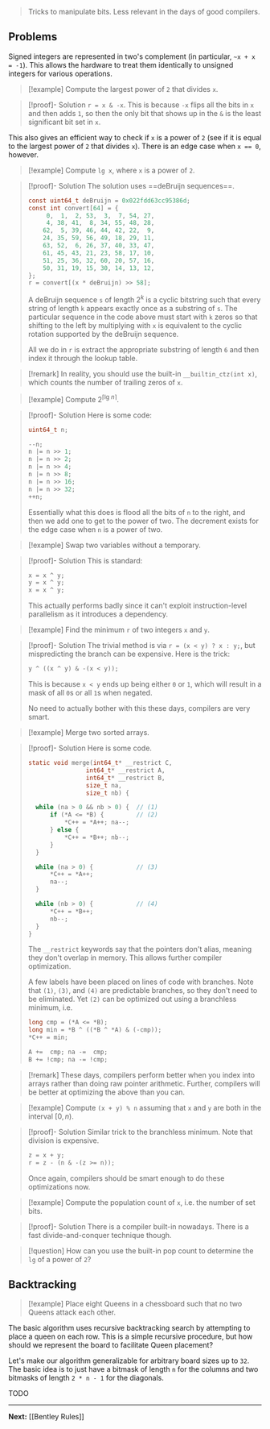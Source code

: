 > Tricks to manipulate bits. Less relevant in the days of good compilers.
## Problems

Signed integers are represented in two's complement (in particular, `~x + x = -1`). This allows the hardware to treat them identically to unsigned integers for various operations.

> [!example] 
> Compute the largest power of `2` that divides `x`.

> [!proof]- Solution
>  `r = x & -x`. This is because `-x` flips all the bits in `x` and then adds `1`, so then the only bit that shows up in the `&` is the least significant bit set in `x`.

This also gives an efficient way to check if `x` is a power of `2` (see if it is equal to the largest power of `2` that divides `x`). There is an edge case when `x == 0`, however.

> [!example]
> Compute `lg x`, where `x` is a power of `2`.

> [!proof]- Solution
> The solution uses ==deBruijn sequences==.
> 
> ```c
> const uint64_t deBruijn = 0x022fdd63cc95386d;
> const int convert[64] = {
>      0,  1,  2, 53,  3,  7, 54, 27,
>      4, 38, 41,  8, 34, 55, 48, 28,
>     62,  5, 39, 46, 44, 42, 22,  9,
>     24, 35, 59, 56, 49, 18, 29, 11,
>     63, 52,  6, 26, 37, 40, 33, 47,
>     61, 45, 43, 21, 23, 58, 17, 10,
>     51, 25, 36, 32, 60, 20, 57, 16,
>     50, 31, 19, 15, 30, 14, 13, 12,
> };
> r = convert[(x * deBruijn) >> 58]; 
> ```
> 
> A deBruijn sequence `s` of length $2^{k}$ is a cyclic bitstring such that every string of length `k` appears exactly once as a substring of `s`. The particular sequence in the code above must start with `k` zeros so that shifting to the left by multiplying with `x` is equivalent to the cyclic rotation supported by the deBruijn sequence.
> 
> All we do in `r` is extract the appropriate substring of length `6` and then index it through the lookup table.

> [!remark]
> In reality, you should use the built-in `__builtin_ctz(int x)`, which counts the number of trailing zeros of `x`.

> [!example]
> Compute $2^{\lceil \text{lg } n \rceil}$.

> [!proof]- Solution
> Here is some code:
> 
> ```c
> uint64_t n;
> 
> --n;
> n |= n >> 1;
> n |= n >> 2;
> n |= n >> 4;
> n |= n >> 8;
> n |= n >> 16;
> n |= n >> 32;
> ++n;
> ```
> 
> Essentially what this does is flood all the bits of `n` to the right, and then we add one to 
> get to the power of two. The decrement exists for the edge case when `n` is a power of two.

> [!example]
> Swap two variables without a temporary.

> [!proof]- Solution
> This is standard:
> 
> ```c
> x = x ^ y;
> y = x ^ y;
> x = x ^ y;
> ```
> 
> This actually performs badly since it can't exploit instruction-level parallelism as it introduces a dependency.

> [!example]
> Find the minimum `r` of two integers `x` and `y`.

> [!proof]- Solution
> The trivial method is via `r = (x < y) ? x : y;`, but mispredicting the branch can be expensive. Here is the trick:
> 
> ```c
> y ^ ((x ^ y) & -(x < y));
> ```
> 
> This is because `x < y` ends up being either `0` or `1`, which will result in a mask of all `0`s or all `1`s when negated. 
> 
> No need to actually bother with this these days, compilers are very smart.

> [!example]
> Merge two sorted arrays.

> [!proof]- Solution
> Here is some code.
> 
> ```c
> static void merge(int64_t* __restrict C,
> 				  int64_t* __restrict A,
> 				  int64_t* __restrict B,
> 				  size_t na,
> 				  size_t nb) {
> 
> 	while (na > 0 && nb > 0) {  // (1)
> 		if (*A <= *B) {         // (2)
> 			*C++ = *A++; na--;
> 		} else {
> 			*C++ = *B++; nb--;
> 		}
> 	}
> 
> 	while (na > 0) {            // (3)
> 		*C++ = *A++;
> 		na--;
> 	}
> 
> 	while (nb > 0) {            // (4)
> 		*C++ = *B++;
> 		nb--;
> 	}
> }
> ```
> 
> The `__restrict` keywords say that the pointers don't alias, meaning they don't overlap in memory. This allows further compiler optimization.
> 
> A few labels have been placed on lines of code with branches. Note that `(1)`, `(3)`, and `(4)` are predictable branches, so they don't need to be eliminated. Yet `(2)` can be optimized out using a branchless minimum, i.e.
> 
> ```c
> long cmp = (*A <= *B);
> long min = *B ^ ((*B ^ *A) & (-cmp));
> *C++ = min;
> 
> A +=  cmp; na -=  cmp;
> B += !cmp; na -= !cmp;
> ```

> [!remark]
> These days, compilers perform better when you index into arrays rather than doing raw pointer arithmetic. Further, compilers will be better at optimizing the above than you can.

> [!example]
> Compute `(x + y) % n` assuming that `x` and `y` are both in the interval $[0, n)$.

> [!proof]- Solution
> Similar trick to the branchless minimum. Note that division is expensive.
> 
> ```c
> z = x + y;
> r = z - (n & -(z >= n));
> ```
> 
> Once again, compilers should be smart enough to do these optimizations now.

> [!example]
> Compute the population count of `x`, i.e. the number of set bits.
	
> [!proof]- Solution
> There is a compiler built-in nowadays. There is a fast divide-and-conquer technique though.

> [!question]
> How can you use the built-in pop count to determine the `lg` of a power of `2`?
## Backtracking

> [!example]
> Place eight Queens in a chessboard such that no two Queens attack each other.

The basic algorithm uses recursive backtracking search by attempting to place a queen on each row. This is a simple recursive procedure, but how should we represent the board to facilitate Queen placement?

Let's make our algorithm generalizable for arbitrary board sizes up to `32`. The basic idea is to just have a bitmask of length `n` for the columns and two bitmasks of length `2 * n - 1` for the diagonals.

TODO

---

**Next:** [[Bentley Rules]]